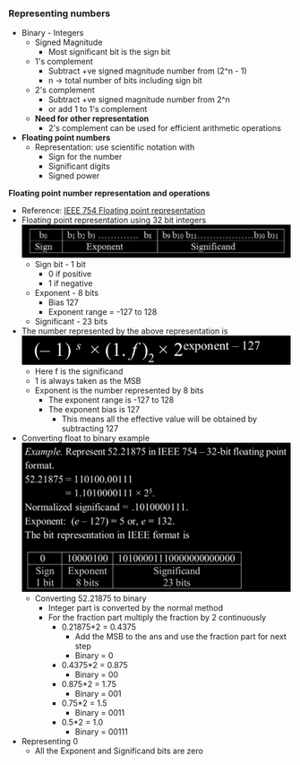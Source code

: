 

### Representing numbers
- Binary - Integers 
	- Signed Magnitude
		- Most significant bit is the sign bit
	- 1's complement 
		- Subtract +ve signed magnitude number from (2^n - 1)
		- n -> total number of bits including sign bit
	- 2's complement
		- Subtract +ve signed magnitude number from 2^n
		- or add 1 to 1's complement
	- **Need for other representation**
		- 2's complement can be used for efficient arithmetic operations
- **Floating point numbers**
	- Representation: use scientific notation with
		- Sign for the number
		- Significant digits
		- Signed power

**Floating point number representation and operations** 
- Reference: [IEEE 754 Floating point representation](./Attachments/PDFs/floating_point_representation.pdf)
- Floating point representation using 32 bit integers ![](./Attachments/Images/floating_point_representation.png)
	- Sign bit - 1 bit
		- 0 if positive
		- 1 if negative
	- Exponent - 8 bits
		- Bias 127
		- Exponent range = -127 to 128
	- Significant - 23 bits
- The number represented by the above representation is ![](./Attachments/Images/floating_point_number.png)
	- Here f is the significand 
	- 1 is always taken as the MSB
	- Exponent is the number represented by 8 bits
		- The exponent range is -127 to 128 
		- The exponent bias is 127
			- This means all the effective value will be obtained by subtracting 127
- Converting float to binary example ![](./Attachments/Images/float_to_binary_exmaple.png)
	- Converting 52.21875 to binary
		- Integer part is converted by the normal method 
		- For the fraction part multiply the fraction by 2 continuously
			- 0.21875\*2 = 0.4375
				- Add the MSB to the ans and use the fraction part for next step
				- Binary = 0
			- 0.4375\*2 = 0.875
				- Binary = 00
			- 0.875\*2 = 1.75
				- Binary = 001
			- 0.75\*2 = 1.5
				- Binary = 0011
			- 0.5\*2 = 1.0
				- Binary = 00111
- Representing 0
	- All the Exponent and Significand bits are zero